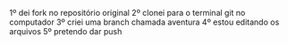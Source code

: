 1º dei fork no repositório original
2º clonei para o terminal git no computador
3º criei uma branch chamada aventura
4º estou editando os arquivos
5º pretendo dar push
